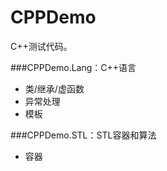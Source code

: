 CPPDemo
=======

C++测试代码。

###CPPDemo.Lang：C++语言
* 类/继承/虚函数
* 异常处理
* 模板

###CPPDemo.STL：STL容器和算法
* 容器
